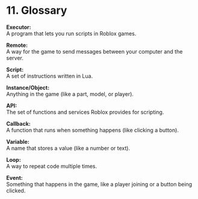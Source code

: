 # 11. Glossary

**Executor:**  
A program that lets you run scripts in Roblox games.

**Remote:**  
A way for the game to send messages between your computer and the server.

**Script:**  
A set of instructions written in Lua.

**Instance/Object:**  
Anything in the game (like a part, model, or player).

**API:**  
The set of functions and services Roblox provides for scripting.

**Callback:**  
A function that runs when something happens (like clicking a button).

**Variable:**  
A name that stores a value (like a number or text).

**Loop:**  
A way to repeat code multiple times.

**Event:**  
Something that happens in the game, like a player joining or a button being clicked.
